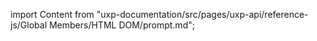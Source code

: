 
import Content from "uxp-documentation/src/pages/uxp-api/reference-js/Global Members/HTML DOM/prompt.md";

<Content query="product=photoshop"/>

